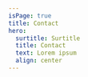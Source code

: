 ```yaml
---
isPage: true
title: Contact
hero:
  surtitle: Surtitle
  title: Contact
  text: Lorem ipsum
  align: center
---
```


